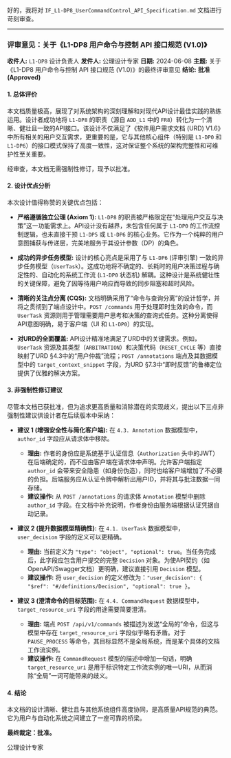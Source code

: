 好的，我将对 `IF_L1-DP8_UserCommandControl_API_Specification.md` 文档进行苛刻审查。

---

### **评审意见：关于《L1-DP8 用户命令与控制 API 接口规范 (V1.0)》**

**收件人:** `L1-DP8` 设计负责人
**发件人:** 公理设计专家
**日期:** 2024-06-08
**主题:** 关于《L1-DP8 用户命令与控制 API 接口规范 (V1.0)》的最终评审意见
**结论:** **批准 (Approved)**

#### **1. 总体评价**

本文档质量极高，展现了对系统架构的深刻理解和对现代API设计最佳实践的熟练运用。设计者成功地将 `L1-DP8` 的职责（源自 `ADD_L1` 中的 `FR8`）转化为一个清晰、健壮且一致的API接口。该设计不仅满足了《软件用户需求文档 (URD) V1.6》中所有相关的用户交互需求，更重要的是，它与其他核心组件（特别是 `L1-DP0` 和 `L1-DP6`）的接口模式保持了高度一致性，这对保证整个系统的架构完整性和可维护性至关重要。

经审查，本文档无需强制性修订，现予以批准。

#### **2. 设计优点分析**

本次设计值得称赞的关键优点包括：

*   **严格遵循独立公理 (Axiom 1):** `L1-DP8` 的职责被严格限定在“处理用户交互与决策”这一功能需求上。API设计没有越界，未包含任何属于 `L1-DP0` 的工作流控制逻辑，也未直接干预 `L1-DP5` 或 `L1-DP6` 的核心业务。它作为一个纯粹的用户意图捕获与传递层，完美地服务于其设计参数（DP）的角色。

*   **成功的异步任务模型:** 设计的核心亮点是采用了与 `L1-DP6` (评审引擎) 一致的异步任务模型（`UserTask`）。这成功地将不确定的、长耗时的用户决策过程与确定性的、自动化的系统工作流 (`L1-DP0` 状态机) 解耦。这种设计是系统健壮性的关键保障，避免了因等待用户响应而导致的同步阻塞和超时风险。

*   **清晰的关注点分离 (CQS):** 文档明确采用了“命令与查询分离”的设计哲学，并将之贯彻到了端点设计中。`POST /commands` 用于处理即时生效的命令，而 `UserTask` 资源则用于管理需要用户思考和决策的查询式任务。这种分离使得API意图明确，易于客户端（UI 和 `L1-DP0`）的实现。

*   **对URD的全面覆盖:** API设计精准地满足了URD中的关键需求。例如，`UserTask` 资源及其类型（`ARBITRATION`）和决策代码（`RESET_CYCLE` 等）直接映射了URD §4.3中的“用户仲裁”流程；`POST /annotations` 端点及其数据模型中的 `target_context_snippet` 字段，为URD §7.3中“即时反馈”的鲁棒定位提供了优雅的解决方案。

#### **3. 非强制性修订建议**

尽管本文档已获批准，但为追求更高质量和消除潜在的实现歧义，提出以下三点非强制性建议供设计者在后续版本中采纳：

*   **建议 1 (增强安全性与简化客户端):** 在 `4.3. Annotation` 数据模型中，`author_id` 字段应从请求体中移除。
    *   **理由:** 作者的身份应是系统基于认证信息（`Authorization` 头中的JWT）在后端确定的，而不应由客户端在请求体中声明。允许客户端指定 `author_id` 会带来安全隐患（如身份伪造），同时也给客户端增加了不必要的负担。后端服务应从认证令牌中解析出用户ID，并将其与批注数据一同存储。
    *   **建议操作:** 从 `POST /annotations` 的请求体 `Annotation` 模型中删除 `author_id` 字段。在文档中补充说明，作者身份由服务端根据认证凭据自动记录。

*   **建议 2 (提升数据模型精确性):** 在 `4.1. UserTask` 数据模型中，`user_decision` 字段的定义可以更精确。
    *   **理由:** 当前定义为 `"type": "object", "optional": true`。当任务完成后，此字段应包含用户提交的完整 `Decision` 对象。为使API契约（如OpenAPI/Swagger文档）更明确，建议直接引用 `Decision` 模型。
    *   **建议操作:** 将 `user_decision` 的定义修改为：`"user_decision": { "$ref": "#/definitions/Decision", "optional": true }`。

*   **建议 3 (澄清命令的目标范围):** 在 `4.4. CommandRequest` 数据模型中，`target_resource_uri` 字段的用途需要简要澄清。
    *   **理由:** 端点 `POST /api/v1/commands` 被描述为发送“全局的”命令，但这与模型中存在 `target_resource_uri` 字段似乎略有矛盾。对于 `PAUSE_PROCESS` 等命令，其目标显然不是全局系统，而是某个具体的文档工作流实例。
    *   **建议操作:** 在 `CommandRequest` 模型的描述中增加一句话，明确 `target_resource_uri` 是用于标识特定工作流实例的唯一URI，从而消除“全局”一词可能带来的歧义。

#### **4. 结论**

本文档的设计清晰、健壮且与其他系统组件高度协同，是高质量API规范的典范。它为用户与自动化系统之间建立了一座可靠的桥梁。

**最终裁定：批准。**

公理设计专家